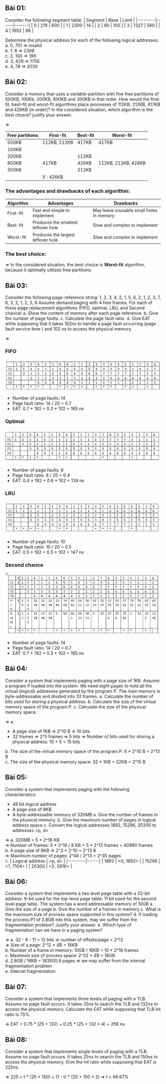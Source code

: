 ## Bài 01:
Consider the following segment table:
| Segment | Base | Limit |
|---------|------|-------|
| 0       | 219  | 600   |
| 1       | 2300  | 14   |
| 2       | 90  | 100   |
| 3       | 1327  | 580   |
| 4       | 1952  | 96   |

Determine the physical address for each of the following logical addresses: </br>
a. 0, 701 => invalid </br>
b. 1, 8   => 2308 </br>
c. 2, 100 => 190 </br>
d. 3, 429 => 1756 </br>
e. 4, 78  => 2030

## Bài 02:
Consider a memory that uses a variable-partition with five free partitions of 500KB, 100Kb, 200KB, 800KB and 300KB in that order. How would the first-fit, best-fit and worst-fit algorithms place processes of 112KB, 212KB, 417KB and 426KB (in order)? In the considered situation, which algorithm is the best choice? justify your answer.

=> 

| Free partitions | First-fit | Best-fit | Worst-fit |
|---------|------|-------|-------|
| 500KB       |  112KB, 212KB | 417KB   | 417KB   |
| 100KB       |   |    |    |
| 200KB       |   | 112KB   |    |
| 800KB       | 417KB  | 426KB   | 112KB, 212KB, 426KB   |
| 300KB       |   | 212KB   |    |
|               |X : 426KB   |  |  |


### The advantages and drawbacks of each algorithm:
| Algorithm | Advantages | Drawbacks |
|---------|------|-------|
| First-fit       | Fast and simple to implement | May leave unusable small holes in memory |
| Best-fit       | Produces the smallest leftover hole | Slow and complex to implement |
| Worst-fit       | Produces the largest leftover hole | Slow and complex to implement |


### The best choice:
=> In the considered situation, the best choice is **Worst-fit** algorithm, because it optimally utilizes free partitions

## Bài 03:
Consider the following page-reference string:
1, 2, 3, 4, 2, 1, 5, 6, 2, 1, 2, 3, 7, 6, 3, 2, 1, 2, 3, 6
Assume demand paging with 4 free frames. For each of these page replacement algorithms (FIFO, optimal, LRU, and Second chance)
a. Show the content of memory after each page reference.
b. Give the number of page faults.
c. Calculate the page fault ratio.
d. Give EAT while supposing that it takes 192ns to handle a page fault occurring (page fault service time ) and 102 ns to access the physical memory.

=>
### FIFO

<img src="./res/T04-FIFO.png" />

- Number of page faults: 14
- Page fault ratio: 14 / 20 = 0.7
- EAT: 0.7 * 192 + 0.3 * 102 = 165 ns

### Optimal

<img src="./res/T04-Optimal.png" />

- Number of page faults: 8
- Page fault ratio: 8 / 20 = 0.4
- EAT: 0.4 * 192 + 0.6 * 102 = 138 ns

### LRU

<img src="./res/T04-LRU.png" />

- Number of page faults: 10
- Page fault ratio: 10 / 20 = 0.5
- EAT: 0.5 * 192 + 0.5 * 102 = 147 ns

### Second chance

<img src="./res/T04-Second_chance.png" />

- Number of page faults: 14
- Page fault ratio: 14 / 20 = 0.7
- EAT: 0.7 * 192 + 0.3 * 102 = 165 ns


## Bài 04:
Consider a system that implements paging with a page size of 1KB. Assume a program P loaded into the system. We need eight pages to hold all the virtual (logical) addresses generated by the program P. The main memory is byte-addressable and divided into 32 frames.
a. Calculate the number of bits used for storing a physical address.
b. Calculate the size of the virtual memory space of the program P.
c. Calculate the size of the physical memory space.

=> 
a. 
- A page size of 1KB => 2^10 B  => 10 bits
- 32 frames => 2^5 frames => 5 bits
=> Number of bits used for storing a physical address:  10 + 5 = 15 bits </br>

b. The size of the virtual memory space of the program P: 8 * 2^10 B = 2^13 B </br>
c. The size of the physical memory space: 32 * 1KB = 32KB = 2^15 B

## Bài 05:
Consider a system that implements paging with the following characteristics:
- 48 bit logical address
- A page size of 8KB
- A byte-addressable memory of 320MB
a. Give the number of frames in the physical memory.
b. Give the maximum number of pages in logical address space
c. Convert the logical addresses 1892, 15296, 20300 to addresses <p, d>

=> 
a. 320MB = 5 * 2^16 KB </br>
=> Number of frames:  5 * 2^16 / 8 KB = 5 * 2^13 frames = 40960 frames </br>
b. A page size of 8KB => 2^3 * 2^10 = 2^13 B </br>
=> Maximum number of pages: 2^48 / 2^13 = 2^35 pages </br>
c. 
| Logical address | <p, d> |
|---------|------|
| 1892       | <0, 1892> |
| 15296       | <1, 7104> |
| 20300       | <2, 3916> |

## Bài 06:
Consider a system that implements a two level page table with a 32-bit address: 9-bit used for the top-level page table; 11 bit used for the second level page table. The system has a word addressable memory of 10GB
a. Give the size of a page
b. Give the number of a frames in memory
c. What is the maximum size of process space supported in this system?
d. If loading the process P1 of 2.8GB into this system, may we suffer from the fragmentation problem? Justify your answer.
e. Which type of fragmentation can we have in a paging system?

=>
a. 32 - 9 - 11 = 12 bits => number of offsets/page = 2^12 </br>
=> Size of a page: 2^12 * 4B = 16KB </br>
b. Number of a frame in memory:  10GB / 16KB = 10 * 2^16 frames </br>
c. Maximum size of process space: 2^32 * 4B = 16GB </br>
d. 2.8GB / 16KB = 183500.8 pages => we may suffer from the internal fragmentation problem </br>
e. Internal fragmentation

## Bài 07:
Consider a system that implements three levels of paging with a TLB. Assume no page fault occurs. It takes 25ns to search the TLB and 132ns to access the physical memory. Calculate the EAT while supposing that TLB hit ratio is 75%.

=> EAT = 0.75 * (25 + 132) + 0.25 * (25 + 132 * 4) 
       = 256 ns

## Bài 08:
Consider a system that implements single levels of paging with a TLB. Assume no page fault occurs. It takes 25ns to search the TLB and 150ns to access the physical memory. Give the hit ratio while supposing that EAT is 225ns.

=> 225 = t * (25 + 150) + (1 - t) * (25 + 150 * 2)
=> t = 66.67%
